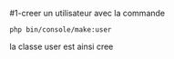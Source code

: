 #1-creer un utilisateur avec la commande 

    php bin/console/make:user

la classe user est ainsi cree